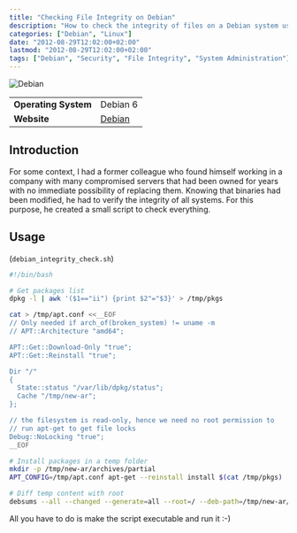 ```yaml
---
title: "Checking File Integrity on Debian"
description: "How to check the integrity of files on a Debian system using a script that verifies package files against their original versions."
categories: ["Debian", "Linux"]
date: "2012-08-29T12:02:00+02:00"
lastmod: "2012-08-29T12:02:00+02:00"
tags: ["Debian", "Security", "File Integrity", "System Administration"]
---
```


![Debian](../../../static/images/debian_logo.avif)


|||
|-|-|
| **Operating System** | Debian 6 |
| **Website** | [Debian](https://www.debian.org) |


## Introduction

For some context, I had a former colleague who found himself working in a company with many compromised servers that had been owned for years with no immediate possibility of replacing them. Knowing that binaries had been modified, he had to verify the integrity of all systems. For this purpose, he created a small script to check everything.

## Usage

(`debian_integrity_check.sh`)

```bash
#!/bin/bash

# Get packages list
dpkg -l | awk '($1=="ii") {print $2"="$3}' > /tmp/pkgs

cat > /tmp/apt.conf <<__EOF
// Only needed if arch_of(broken_system) != uname -m
// APT::Architecture "amd64";

APT::Get::Download-Only "true";
APT::Get::Reinstall "true";

Dir "/"
{
  State::status "/var/lib/dpkg/status";
  Cache "/tmp/new-ar";
};

// the filesystem is read-only, hence we need no root permission to
// run apt-get to get file locks
Debug::NoLocking "true";
__EOF

# Install packages in a temp folder
mkdir -p /tmp/new-ar/archives/partial
APT_CONFIG=/tmp/apt.conf apt-get --reinstall install $(cat /tmp/pkgs)

# Diff temp content with root
debsums --all --changed --generate=all --root=/ --deb-path=/tmp/new-ar/archives $(awk -F= '{print $1}' /tmp/pkgs)
```

All you have to do is make the script executable and run it :-)
